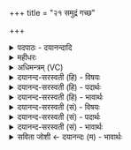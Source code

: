 +++
title = "२१ समुद्रं गच्छ"

+++
<details><summary>पदपाठः - दयानन्दादि</summary>

स॒मु॒द्रम्। ग॒च्छ॒। स्वाहा॑। अ॒न्तरिक्ष॑म्। ग॒च्छ॒। स्वाहा॑। दे॒वम्। स॒वि॒तार॑म्। ग॒च्छ॒। स्वाहा॑। मि॒त्रावरु॑णौ। ग॒च्छ॒। स्वाहा॑। अ॒हो॒रा॒त्रेऽइत्य॑होरा॒त्रे। ग॒च्छ॒। स्वाहा॑। छन्दा॑ꣳसि। ग॒च्छ॒। स्वाहा॑। द्यावा॑पृथि॒वीऽइति॒ द्यावापृथि॒वी। ग॒च्छ॒। स्वाहा॑। य॒ज्ञम्। ग॒च्छ॒। स्वाहा॑। सोम॑म्। ग॒च्छ॒। स्वाहा॑। दि॒व्यम्। नभः॑। ग॒च्छ॒। स्वाहा॑। अ॒ग्निम्। वै॒श्वा॒न॒रम्। ग॒च्छ॒। स्वाहा॑। मनः॑। मे॒। हार्दि॑। य॒च्छ॒। दिव॑म्। ते॒। धू॒मः। ग॒च्छ॒तु॒। स्वः॑। ज्योतिः॑। पृ॒थि॒वीम्। भस्म॑ना। आ। पृ॒ण॒। स्वाहा॑। २१।
</details>

<details><summary>महीधरः</summary>

म० 'प्रतिप्रस्थातोपयजति गुडतृतीयस्य प्रच्छेदमनुयाजेषु समुद्रं गच्छेति प्रतिमन्त्रमिति' (का० ६ । ९ । १० ) अनुयाजेषु हूयमानेषु प्रतिप्रस्थाता पूर्वं स्थापितं गुदतृतीयभागमेकादशधा तिर्यक्प्रच्छिद्य प्रतिमन्त्रं जुहोतीति सूत्रार्थः । हे हविर्गुडावयरूप, त्वं समुद्रादिनामकान्देवान्गच्छ प्राप्नुहि । तर्पणायेति शेषः । स्वाहा सुहुतमस्तु । 'प्रतिवषट्कारᳪं᳭हुत्वा मनो म इति सुखोपस्पर्शनमिति' (का. ६ । ९ । ११) प्रतिवषट्कारमेकैकं हुत्वा सर्वान्ते मुखं स्पृशेदिति सूत्रार्थः । हे समुद्रादिदेवतासमूह, हार्दि हृदयसंबन्धि मे मनो यच्छ निबध्नीहि । निबद्धं मनो हि स्वादायतनान्न च्यवते । 'अनुयाजान्ते स्वरुं जुहोति दिवं ते धूमः इति' (का० ६ । ९ । १२) स्वरुदैवतम् हे स्वरो, ते तव धूमः दिवं द्युलोकं गच्छतु वृष्ट्यै । तव ज्योतिः ज्वाला स्वः आदित्यं गच्छतु । स्वःशब्देनादित्योऽभिधीयतेऽन्तरिक्षं वा । भस्मना पृथिवीमापृण समन्तात्पूरय । स्वाहा सुहुतमस्तु ॥ २१॥  
द्वाविंशी ।
</details>

<details><summary>अधिमन्त्रम् (VC)</summary>

- सेनापतिर्देवता
- दीर्घतमा ऋषिः
- याजुषी उष्णिक्, स्वराड् उत्कृतिः
- ऋषभः
</details>

<details><summary>दयानन्द-सरस्वती (हि) - विषयः</summary>

अब राज्यकर्म करने योग्य शिष्य को गुरु क्या-क्या उपदेश करे, यह अगले मन्त्र में कहा है ॥
</details>

<details><summary>दयानन्द-सरस्वती (हि) - पदार्थः</summary>

पदार्थान्वयभाषाः -  हे धर्मादि राज्यकर्म करने योग्य शिष्य ! तू (स्वाहा) बड़े-बड़े अश्वतरी नाव अर्थात् धूआँकष आदि बनाने की विद्या से नौकादि यान पर बैठ (समुद्रम्) समुद्र को (गच्छ) जा। (स्वाहा) खगोलप्रकाश करनेवाली विद्या से सिद्ध किये हुए विमानादि यानों से (अन्तरिक्षम्) आकाश को (गच्छ) जा। (स्वाहा) वेदवाणी से (देवम्) प्रकाशमान (सवितारम्) सब को उत्पन्न करनेवाले परमेश्वर को (गच्छ) जान। (स्वाहा) वेद और सज्जनों के सङ्ग से शुद्ध संस्कार को प्राप्त हुई वाणी से (मित्रावरुणौ) प्राण और उदान को (गच्छ) जान। (स्वाहा) ज्योतिषविद्या से (अहोरात्रे) दिन और रात्रि वा उन के गुणों को (गच्छ) जान। (स्वाहा) वेदाङ्ग विज्ञानसहित वाणी से (छन्दांसि) ऋग्यजुः साम और अथर्व इन चारों वेदो को (गच्छ) अच्छे प्रकार से जान। (स्वाहा) भूमियान, आकाश मार्ग विमान और भूगोल वा भूगर्भ आदि यान बनाने की विद्या से (द्यावापृथिवी) भूमि और सूर्यप्रकाशस्थ अभीष्ट देश-देशान्तरों को (गच्छ) जान और प्राप्त हो। (स्वाहा) संस्कृत वाणी से (यज्ञम्) अग्निहोत्र, कारीगरी और राजनीति आदि यज्ञ को (गच्छ) प्राप्त हो। (स्वाहा) वैद्यक विद्या से (सोमम्) ओषधिसमूह अर्थात् सोमलतादि को (गच्छ) जान। (स्वाहा) जल के गुण और अवगुणों को बोध करानेवाली विद्या से (दिव्यम्) व्यवहार में लाने योग्य पवित्र (नभः) जल को (गच्छ) जान और (स्वाहा) बिजुली आग्नेयास्त्रादि तारबरकी तथा प्रसिद्ध सब कलायन्त्रों को प्रकाशित करनेवाली विद्या से (अग्निम्) विद्युत् रूप अग्नि को (गच्छ) अच्छी प्रकार जान और (मे) मेरे (मनः) मन को (हार्दि) प्रीतियुक्त (यच्छ) सत्यधर्म में स्थित कर अर्थात् मेरे उपदेश के अनुकूल वर्ताव वर्त्त और (ते) तेरे (धूमः) कलाओं और यज्ञ के अग्नि का धूआँ (दिवम्) सूर्य्यप्रकाश को तथा (ज्योतिः) उस की लपट (स्वः) अन्तरिक्ष को (गच्छतु) प्राप्त हो और तू यन्त्रकला अग्नि में (स्वाहा) काष्ठ आदि पदार्थों को भस्म कर उस (भस्मना) भस्म से (पृथिवीम्) पृथिवी को (आपृण) ढाँप दे ॥२१॥
</details>

<details><summary>दयानन्द-सरस्वती (हि) - भावार्थः</summary>

भावार्थभाषाः -  धर्म, अर्थ, काम, मोक्ष, राज्य और व्यापार चाहनेवाले पुरुष भूमियान, अन्तरिक्षयान और आकाशमार्ग में जाने-आने के विमान आदि रथ वा नाना प्रकार के कलायन्त्रों को बनाकर तथा सब सामग्री को जोड़ कर धन और राज्य का उपार्जन करें ॥२१॥
</details>

<details><summary>दयानन्द-सरस्वती (सं) - विषयः</summary>

अथ राष्ट्रकर्मानुष्ठातुमर्हाय शिष्याय गुरुः किं किमुपदिशेदित्याह ॥
</details>

<details><summary>दयानन्द-सरस्वती (सं) - पदार्थः</summary>

पदार्थान्वयभाषाः -  हे राजकर्मानुष्ठानार्ह विद्वंस्त्वं स्वाहा समुद्रं गच्छ। स्वाहान्तरिक्षं गच्छ। स्वाहा देवं सवितारं गच्छ। स्वाहा मित्रावरुणौ गच्छ। स्वाहाहोरात्रे गच्छ। स्वाहा यज्ञं गच्छ। स्वाहा सोमं गच्छ। स्वाहा दिव्यं नभो गच्छ। स्वाहाग्निं वैश्वानरं च गच्छ। मे मम मनोहार्दि यच्छ। ते तव धूमो दिव्यं ज्योतिः स्वर्गच्छतु। त्वं स्वाहा भस्मना पृथिवीमापृण ॥२१॥
</details>

<details><summary>दयानन्द-सरस्वती (सं) - भावार्थः</summary>

भावार्थभाषाः -  धर्मादिराज्यव्यापारकरणवृत्तिमभीप्सुभिर्जनैर्भूमियानान्तरिक्षयानाकाशयानैर्विविधयन्त्रकालरचनैश्च सर्वाः सामग्रीः संपाद्य द्रव्यसंचयः कार्यः ॥२१॥
</details>

<details><summary>सविता जोशी ← दयानन्दः (म) - भावार्थः</summary>

भावार्थभाषाः -  धर्म, अर्थ, काम, मोक्ष यांची प्राप्ती व राज्य आणि व्यापार करू इच्छिणाऱ्या माणसांनी भूमियान, अंतरिक्ष यान, विमान इत्यादी रथ किंवा विविध प्रकारची यंत्रे बनवून धन आणि राज्य प्राप्त करावे.
</details>